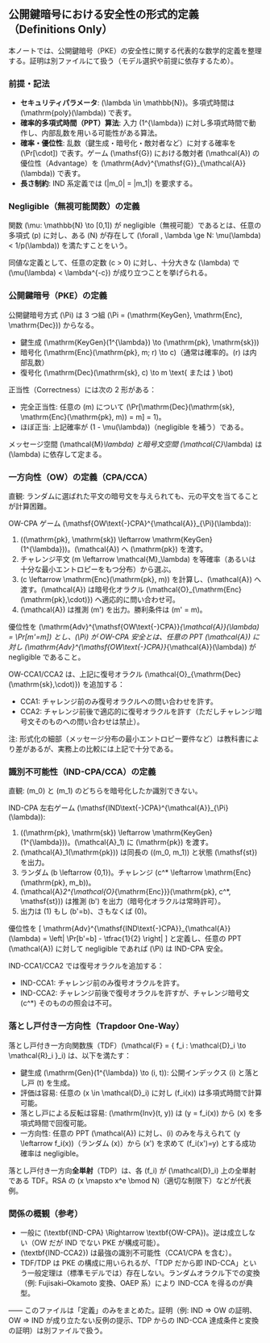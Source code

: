 ## 公開鍵暗号における安全性の形式的定義（Definitions Only）

本ノートでは、公開鍵暗号（PKE）の安全性に関する代表的な数学的定義を整理する。証明は別ファイルにて扱う（モデル選択や前提に依存するため）。

### 前提・記法
- **セキュリティパラメータ**: \(\lambda \in \mathbb{N}\)。多項式時間は \(\mathrm{poly}(\lambda)\) で表す。
- **確率的多項式時間（PPT）算法**: 入力 \(1^{\lambda}\) に対し多項式時間で動作し、内部乱数を用いる可能性がある算法。
- **確率・優位性**: 乱数（鍵生成・暗号化・敵対者など）に対する確率を \(\Pr[\cdot]\) で表す。ゲーム \(\mathsf{G}\) における敵対者 \(\mathcal{A}\) の優位性（Advantage）を \(\mathrm{Adv}^{\mathsf{G}}_{\mathcal{A}}(\lambda)\) で表す。
- **長さ制約**: IND 系定義では \(|m_0| = |m_1|\) を要求する。

### Negligible（無視可能関数）の定義
関数 \(\mu: \mathbb{N} \to [0,1]\) が negligible（無視可能）であるとは、任意の多項式 \(p\) に対し、ある \(N\) が存在して \(\forall \, \lambda \ge N: \mu(\lambda) < 1/p(\lambda)\) を満たすことをいう。

同値な定義として、任意の定数 \(c > 0\) に対し、十分大きな \(\lambda\) で \(\mu(\lambda) < \lambda^{-c}\) が成り立つことを挙げられる。

### 公開鍵暗号（PKE）の定義
公開鍵暗号方式 \(\Pi\) は 3 つ組 \(\Pi = (\mathrm{KeyGen}, \mathrm{Enc}, \mathrm{Dec})\) からなる。

- 鍵生成 \(\mathrm{KeyGen}(1^{\lambda}) \to (\mathrm{pk}, \mathrm{sk})\)
- 暗号化 \(\mathrm{Enc}(\mathrm{pk}, m; r) \to c\)（通常は確率的。\(r\) は内部乱数）
- 復号化 \(\mathrm{Dec}(\mathrm{sk}, c) \to m \text{ または } \bot\)

正当性（Correctness）には次の 2 形がある：
- 完全正当性: 任意の \(m\) について \(\Pr[\mathrm{Dec}(\mathrm{sk}, \mathrm{Enc}(\mathrm{pk}, m)) = m] = 1\)。
- ほぼ正当: 上記確率が \(1 - \mu(\lambda)\)（negligible を補う）である。

メッセージ空間 \(\mathcal{M}_\lambda\) と暗号文空間 \(\mathcal{C}_\lambda\) は \(\lambda\) に依存して定まる。

### 一方向性（OW）の定義（CPA/CCA）
直観: ランダムに選ばれた平文の暗号文を与えられても、元の平文を当てることが計算困難。

OW-CPA ゲーム \(\mathsf{OW\text{-}CPA}^{\mathcal{A}}_{\Pi}(\lambda)\):
1. \((\mathrm{pk}, \mathrm{sk}) \leftarrow \mathrm{KeyGen}(1^{\lambda})\)。\(\mathcal{A}\) へ \(\mathrm{pk}\) を渡す。
2. チャレンジ平文 \(m \leftarrow \mathcal{M}_\lambda\) を等確率（あるいは十分な最小エントロピーをもつ分布）から選ぶ。
3. \(c \leftarrow \mathrm{Enc}(\mathrm{pk}, m)\) を計算し、\(\mathcal{A}\) へ渡す。\(\mathcal{A}\) は暗号化オラクル \(\mathcal{O}_{\mathrm{Enc}(\mathrm{pk},\cdot)}\) へ適応的に問い合わせ可。
4. \(\mathcal{A}\) は推測 \(m'\) を出力。勝利条件は \(m' = m\)。

優位性を \(\mathrm{Adv}^{\mathsf{OW\text{-}CPA}}_{\mathcal{A}}(\lambda) = \Pr[m'=m]\) とし、\(\Pi\) が OW-CPA 安全とは、任意の PPT \(\mathcal{A}\) に対し \(\mathrm{Adv}^{\mathsf{OW\text{-}CPA}}_{\mathcal{A}}(\lambda)\) が negligible であること。

OW-CCA1/CCA2 は、上記に復号オラクル \(\mathcal{O}_{\mathrm{Dec}(\mathrm{sk},\cdot)}\) を追加する：
- CCA1: チャレンジ前のみ復号オラクルへの問い合わせを許す。
- CCA2: チャレンジ前後で適応的に復号オラクルを許す（ただしチャレンジ暗号文そのものへの問い合わせは禁止）。

注: 形式化の細部（メッセージ分布の最小エントロピー要件など）は教科書により差があるが、実務上の比較には上記で十分である。

### 識別不可能性（IND-CPA/CCA）の定義
直観: \(m_0\) と \(m_1\) のどちらを暗号化したか識別できない。

IND-CPA 左右ゲーム \(\mathsf{IND\text{-}CPA}^{\mathcal{A}}_{\Pi}(\lambda)\):
1. \((\mathrm{pk}, \mathrm{sk}) \leftarrow \mathrm{KeyGen}(1^{\lambda})\)。\(\mathcal{A}_1\) に \(\mathrm{pk}\) を渡す。
2. \(\mathcal{A}_1(\mathrm{pk})\) は同長の \((m_0, m_1)\) と状態 \(\mathsf{st}\) を出力。
3. ランダム \(b \leftarrow \{0,1\}\)。チャレンジ \(c^* \leftarrow \mathrm{Enc}(\mathrm{pk}, m_b)\)。
4. \(\mathcal{A}_2^{\mathcal{O}_{\mathrm{Enc}}}(\mathrm{pk}, c^*, \mathsf{st})\) は推測 \(b'\) を出力（暗号化オラクルは常時許可）。
5. 出力は \(1\) もし \(b'=b\)、さもなくば \(0\)。

優位性を
\[
\mathrm{Adv}^{\mathsf{IND\text{-}CPA}}_{\mathcal{A}}(\lambda)
= \left| \Pr[b'=b] - \tfrac{1}{2} \right|
\]
と定義し、任意の PPT \(\mathcal{A}\) に対して negligible であれば \(\Pi\) は IND-CPA 安全。

IND-CCA1/CCA2 では復号オラクルを追加する：
- IND-CCA1: チャレンジ前のみ復号オラクルを許す。
- IND-CCA2: チャレンジ前後で復号オラクルを許すが、チャレンジ暗号文 \(c^*\) そのものの照会は不可。

### 落とし戸付き一方向性（Trapdoor One-Way）
落とし戸付き一方向関数族（TDF）\(\mathcal{F} = \{ f_i : \mathcal{D}_i \to \mathcal{R}_i \}_i\) は、以下を満たす：

- 鍵生成 \(\mathrm{Gen}(1^{\lambda}) \to (i, t)\): 公開インデックス \(i\) と落とし戸 \(t\) を生成。
- 評価は容易: 任意の \(x \in \mathcal{D}_i\) に対し \(f_i(x)\) は多項式時間で計算可能。
- 落とし戸による反転は容易: \(\mathrm{Inv}(t, y)\) は \(y = f_i(x)\) から \(x\) を多項式時間で回復可能。
- 一方向性: 任意の PPT \(\mathcal{A}\) に対し、\(i\) のみを与えられて \(y \leftarrow f_i(x)\)（ランダム \(x\)）から \(x'\) を求めて \(f_i(x')=y\) とする成功確率は negligible。

落とし戸付き一方向**全単射**（TDP）は、各 \(f_i\) が \(\mathcal{D}_i\) 上の全単射である TDF。RSA の \(x \mapsto x^e \bmod N\)（適切な制限下）などが代表例。

### 関係の概観（参考）
- 一般に \(\textbf{IND-CPA} \Rightarrow \textbf{OW-CPA}\)。逆は成立しない（OW だが IND でない PKE が構成可能）。
- \(\textbf{IND-CCA2}\) は最強の識別不可能性（CCA1/CPA を含む）。
- TDF/TDP は PKE の構成に用いられるが、「TDP だから即 IND-CCA」という一般定理は（標準モデルでは）存在しない。ランダムオラクル下での変換（例: Fujisaki–Okamoto 変換、OAEP 系）により IND-CCA を得るのが典型。

——
このファイルは「定義」のみをまとめた。証明（例: IND ⇒ OW の証明、OW ⇒ IND が成り立たない反例の提示、TDP からの IND-CCA 達成条件と変換の証明）は別ファイルで扱う。


